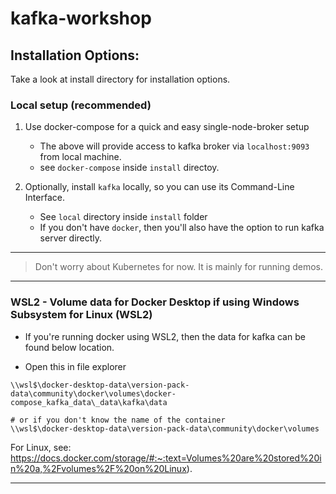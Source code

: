 # kafka-workshop

## Installation Options:

Take a look at install directory for installation options. 

### Local setup (recommended)
1. Use docker-compose for a quick and easy single-node-broker setup
    * The above will provide access to kafka broker via `localhost:9093` from local machine.
    * see `docker-compose` inside `install` directoy.

2. Optionally, install `kafka` locally, so you can use its Command-Line Interface. 
    * See `local` directory inside `install` folder
    * If you don't have `docker`, then you'll also have the option to run kafka server directly.
    
---
>Don't worry about Kubernetes for now. It is mainly for running demos.
---

### WSL2 - Volume data for Docker Desktop if using Windows Subsystem for Linux (WSL2)
* If you're running docker using WSL2, then the data for kafka can be found below location. 

* Open this in file explorer
```
\\wsl$\docker-desktop-data\version-pack-data\community\docker\volumes\docker-compose_kafka_data\_data\kafka\data

# or if you don't know the name of the container
\\wsl$\docker-desktop-data\version-pack-data\community\docker\volumes
```

For Linux, see:
https://docs.docker.com/storage/#:~:text=Volumes%20are%20stored%20in%20a,%2Fvolumes%2F%20on%20Linux).

---
